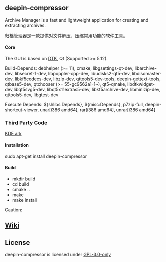 ## deepin-compressor
Archive Manager is a fast and lightweight application for creating and extracting archives.

归档管理器是一款提供对文件解压、压缩常用功能的软件工具。

#### Core
The GUI is based on [DTK](https://github.com/linuxdeepin/dtkwidget), Qt (Supported >= 5.12).

Build-Depends:
debhelper (>= 11), cmake, libgsettings-qt-dev, libarchive-dev, libsecret-1-dev, libpoppler-cpp-dev, libudisks2-qt5-dev, libdisomaster-dev, libkf5codecs-dev, libzip-dev, qttools5-dev-tools, deepin-gettext-tools, qtbase5-dev, qtchooser (>= 55-gc9562a1-1~), qt5-qmake, libdtkwidget-dev,libqt5svg5-dev, libqt5x11extras5-dev, libkf5archive-dev, libminizip-dev, qttools5-dev, libgtest-dev

Execute Depends:
${shlibs:Depends}, ${misc:Depends}, p7zip-full, deepin-shortcut-viewer, unar[i386 amd64], rar[i386 amd64], unrar[i386 amd64]

### Third Party Code
[KDE ark](https://github.com/kde/ark)

#### Installation
sudo apt-get install deepin-compressor

#### Build
- mkdir build
- cd build
- cmake ..
- make
- make install

Caution:

## [Wiki](http://gitlab01.archermind.com/amt_SY/compressor/wikis/home)

## License

deepin-compressor is licensed under [GPL-3.0-only](LICENSE) 
